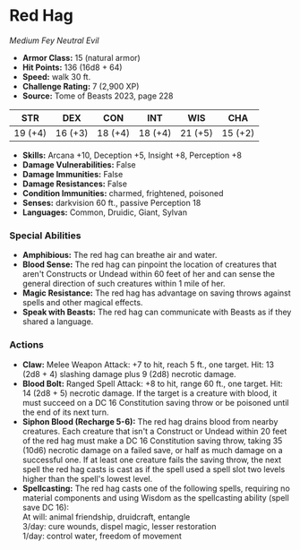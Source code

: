 # Red Hag

*Medium* *Fey* *Neutral Evil*

- **Armor Class:** 15 (natural armor)
- **Hit Points:** 136 (16d8 + 64)
- **Speed:** walk 30 ft.
- **Challenge Rating:** 7 (2,900 XP)
- **Source:** Tome of Beasts 2023, page 228

| STR | DEX | CON | INT | WIS | CHA |
| --- | --- | --- | --- | --- | --- |
| 19 (+4) | 16 (+3) | 18 (+4) | 18 (+4) | 21 (+5) | 15 (+2) |

- **Skills:** Arcana +10, Deception +5, Insight +8, Perception +8
- **Damage Vulnerabilities:** False
- **Damage Immunities:** False
- **Damage Resistances:** False
- **Condition Immunities:** charmed, frightened, poisoned
- **Senses:** darkvision 60 ft., passive Perception 18
- **Languages:** Common, Druidic, Giant, Sylvan

### Special Abilities

- **Amphibious:** The red hag can breathe air and water.
- **Blood Sense:** The red hag can pinpoint the location of creatures that aren't Constructs or Undead within 60 feet of her and can sense the general direction of such creatures within 1 mile of her.
- **Magic Resistance:** The red hag has advantage on saving throws against spells and other magical effects.
- **Speak with Beasts:** The red hag can communicate with Beasts as if they shared a language.

### Actions

- **Claw:** Melee Weapon Attack: +7 to hit, reach 5 ft., one target. Hit: 13 (2d8 + 4) slashing damage plus 9 (2d8) necrotic damage.
- **Blood Bolt:** Ranged Spell Attack: +8 to hit, range 60 ft., one target. Hit: 14 (2d8 + 5) necrotic damage. If the target is a creature with blood, it must succeed on a DC 16 Constitution saving throw or be poisoned until the end of its next turn.
- **Siphon Blood (Recharge 5-6):** The red hag drains blood from nearby creatures. Each creature that isn't a Construct or Undead within 20 feet of the red hag must make a DC 16 Constitution saving throw, taking 35 (10d6) necrotic damage on a failed save, or half as much damage on a successful one. If at least one creature fails the saving throw, the next spell the red hag casts is cast as if the spell used a spell slot two levels higher than the spell's lowest level.
- **Spellcasting:** The red hag casts one of the following spells, requiring no material components and using Wisdom as the spellcasting ability (spell save DC 16):<br>At will: animal friendship, druidcraft, entangle<br>3/day: cure wounds, dispel magic, lesser restoration<br>1/day: control water, freedom of movement
